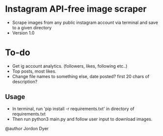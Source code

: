 # Instagram API-free image scraper

  * Scrape images from any public instagram account via terminal and save to a given directory
  * Version 1.0


# To-do

  * Get ig account analytics. (followers, likes, following etc..)
  * Top posts, most likes.
  * Change file names to something else, date posted? first 20 chars of description?


## Usage
  * In terminal, run 'pip install -r requirements.txt' in directory of requirements.txt
  * Then run python3 main.py and follow user input to download images.



@author Jordon Dyer
